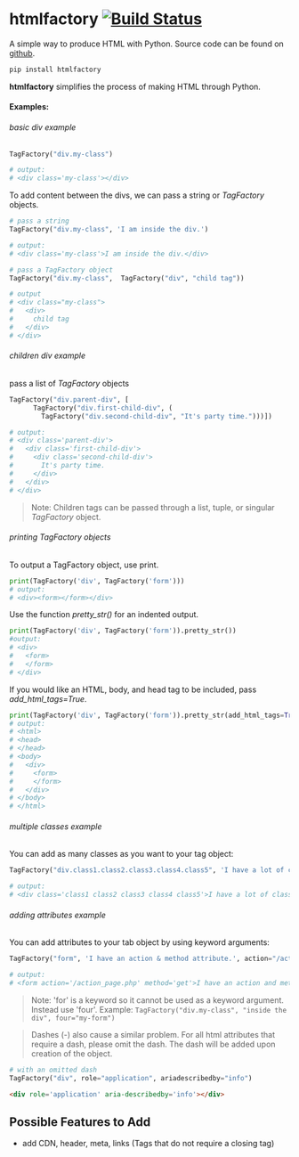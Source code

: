 # htmlfactory     [![Build Status](https://travis-ci.com/jgrugru/htmlfactory.svg?branch=main)](https://travis-ci.com/jgrugru/htmlfactory)
A simple way to produce HTML with Python.
Source code can be found on [github](https://github.com/jgrugru/htmlfactory).
```Python
pip install htmlfactory
```

**htmlfactory** simplifies the process of making HTML through Python.

#### Examples:

###### basic div example
```Python
TagFactory("div.my-class")

# output:
# <div class='my-class'></div>
```

To add content between the divs, we can pass a string or *TagFactory* objects.
```Python
# pass a string
TagFactory("div.my-class", 'I am inside the div.')

# output:
# <div class='my-class'>I am inside the div.</div>
```

```Python
# pass a TagFactory object
TagFactory("div.my-class",  TagFactory("div", "child tag"))

# output
# <div class="my-class">
#   <div>
#     child tag
#   </div>
# </div>
```

###### children div example

pass a list of *TagFactory* objects
```Python
TagFactory("div.parent-div", [
      TagFactory("div.first-child-div", (
        TagFactory("div.second-child-div", "It's party time.")))])

# output:
# <div class='parent-div'>
#   <div class='first-child-div'>
#     <div class='second-child-div'>
#       It's party time.
#     </div>
#   </div>
# </div>
```
>Note:
>Children tags can be passed through a list, tuple, or singular *TagFactory* object.

###### printing *TagFactory* objects

To output a TagFactory object, use print.
```Python
print(TagFactory('div', TagFactory('form')))
# output:
# <div><form></form></div>
```

Use the function *pretty_str()* for an indented output.
```Python
print(TagFactory('div', TagFactory('form')).pretty_str())
#output:
# <div>
#   <form>
#   </form>
# </div>
```

If you would like an HTML, body, and head tag to be included, pass *add_html_tags=True*.
```Python
print(TagFactory('div', TagFactory('form')).pretty_str(add_html_tags=True))
# output:
# <html>
# <head>
# </head>
# <body>
#   <div>
#     <form>
#     </form>
#   </div>
# </body>
# </html>
```
###### multiple classes example

You can add as many classes as you want to your tag object:
```Python
TagFactory("div.class1.class2.class3.class4.class5", 'I have a lot of classes.')

# output:
# <div class='class1 class2 class3 class4 class5'>I have a lot of classes.</div>
```
###### adding attributes example

You can add attributes to your tab object by using keyword arguments:
```Python
TagFactory("form", 'I have an action & method attribute.', action="/action_page.php", method="get")

# output:
# <form action='/action_page.php' method='get'>I have an action and method attribute.</form>
```

>Note:
>'for' is a keyword so it cannot be used as a keyword argument. Instead use 'four'.
>Example: ```TagFactory("div.my-class", "inside the div", four="my-form")```

>Dashes (-) also cause a similar problem. For all html attributes that require a dash, 
>please omit the dash. The dash will be added upon creation of the object.

```Python
# with an omitted dash
TagFactory("div", role="application", ariadescribedby="info")
```
```html
<div role='application' aria-describedby='info'></div>
```


Possible Features to Add
------------------------
- add CDN, header, meta, links (Tags that do not require a closing tag)